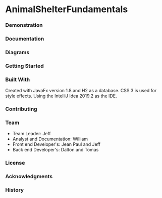 # AnimalShelterFundamentals

### Demonstration

### Documentation

### Diagrams

### Getting Started

### Built With
Created with JavaFx version 1.8 and H2 as a database.
CSS 3 is used for style effects.
Using the IntelliJ Idea 2019.2 as the IDE.

### Contributing

### Team
- Team Leader: Jeff
- Analyst and Documentation: William 
- Front end Developer's: Jean Paul and Jeff
- Back end Developer's: Dalton and Tomas

### License

### Acknowledgments

### History



